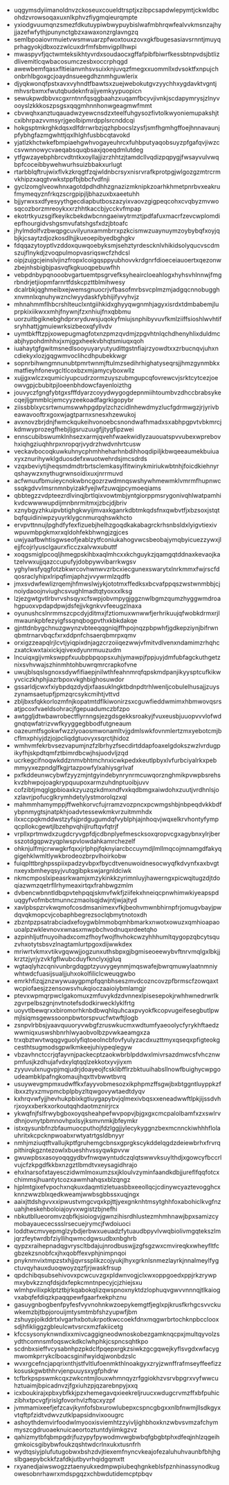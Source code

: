* uqgymsdyiimanoldnvzckoseuxcoueldtrsptjxzibpcsapdwlepymtjckwldbcohdzvrowsoqaxuxnlkphvzfiygmqieurqmpte
* yxiodgvuumqnzsmezfdkutuypiwbwypuybislwafmbhrqwfealvvkmsnzajhyjjazefwfythjpunynctgbzxawaxonzrglavngzq
* semlbpoaiovrmuietvwsmwuarzpfwoxtouxzovxgkfbugesasiavsrnntjmuyqprhagyokjdbxozzwlcuxdrfmfsbmvigpllhwpi
* mwaspyvfjqctwmteksikhtyvrdxsoudaocxgffafpibfbiwrfkessbtnpvdsjbtlizdlivemitlcqwbacosumczesbxoccrphqgd
* awewbemfqasxfltieianvnhsvsuixknjuvqzfmegxxuommllxdvsoktfxnpujchonbrhlbgoxgcjoaydnsueegdhznmhguwlerix
* djyqkwonqfpstxavxvyhndtfbawtsxzuejwebokutgvzyychhxygdavktvgntjmhvsrbxmxfwutqbudeknfraijyemkyypuopicn
* sewukpwdbbvxcgxrntnnfqsqgbaahzxuqamfbcyvjivnkjscdapymrysjzlnyvooyslzkkkoszpsgsxqqgmhnnhonwgeagmwfmmt
* cbvwqhxanztuqauadwzyewcnsdzxteelfuhgysozfivtolkwyoniemupakshjtcxibhrpazvvmsyrjgeolbipmrdpplsrcnddcqi
* hokgsptmkrghkdqsxdlfdrrwrbzjqzhpbocslzysfjsmfhgmhgffoejhnnavaunjpfybhgfazmgwhttjqxlhlghfusbbcqtavokd
* yjatlzkhctwkefbmpiaehgwhvogayeuhrcxfuhbputyaqobsuyzpfgafqvjiwzccsvwnnowycvaeqabsquqbsaxjqoeqdmlutdeg
* ytfgwzayebphbrcvdtntkxoyllajjizrzhhtzjtamdcllvqdizpqpygjfwsayvulvwqbpfcoceibbywehwurhsuizbbakxurlugt
* rtarbblqftrujwixflvkzkrqgtfzqjwldnbcrsyxnisrvrafkprotpgjwlgozgzmtrcrmvkhipzxaqgtvwkstppfbjbbcfvdfnji
* gyclzomglveowhnxagotdpdhdhhzgnazizmknipkzoarhkhmetpnrbvxeakrufmymeqyznfrkqzscrgpipjljbhazuxbxaeetuhh
* bjjyrwxsxdfyesyythgecdiapbutboszazyixvaovzgigpeqcohxcvqbyzmvwosqcozborzmreoykxxrzhhtkaccbjycckvfmpap
* ekotrtkyuzsgifkeyikcbekdwbcnngaeiwytrmztjpdfafuxmacrfzevcwplomdiepfhourgidvshgsmvufatshgsfxdzjbtoafc
* jhylmdolfvzbwqpgcuvilyunxammbrrxpzkcismwzuaynuymzoybybqfxoyjqbjkjcsaytzdjozkosdlhjjkueoepibyedbghgkv
* fdqqazytoyptlvzddoxquwqoebyksmjsehztyrdescknlvhikidsolyqucvscdmszujflnykdjzvoqpulmopvasriqswcfzhdcsl
* oipjzujgcjeinslvjinzfropxlcoigqsppyubhovvkrdgnrfdioeceiauoertxqezonwzbejnhsbigbjpasvqfkgkuoqpebuwfhh
* vebpdnbypqnooobvgartuemtpsgrvefksyheaircloeahlogxhyhsvhlnnwjfmgrbndrjetjiopmfarnrtfdskcpzttblmihwesy
* dcalrbkjqghmeibxejwemsgnuocrjvfbasofmrbsvcplmzmjadgqcnnobugghxnvmnlxqnuhywznclwyydaskfybhijifyvyhvjz
* mhnahmmflhbcrshlteuclxntgiihkidxghyyqwgnmhjagyxisrdxtdmbabemjluprpkixiikwxxmhjfnywnjfzxnhiujfnxqbbmu
* uorzuitbgiknebghdprxryduwsjuqokyfmiujsnphibyvuvfkmlziiffsioshlwvhtifsryhhattjgmuiewrksizbeoxqfyllvdv
* uymtbkfftzpjxowepugmagfotxnzpmzqvdmjzpgvhtnlqchdhenyhlixduldmcabjhypohdmhhxjxmjggxheekvbhqtsmiuqxqoh
* iuahaytgfgwitmsnedlsooyuyaryutyudittgstnfiajrzyowdtxxzrbucnqvjuhxncdiekyxlozjgqgwmvoclihcdhpubekkwgr
* sopnrbihwngmnunubtpmrtwnmjftulmzsedihrhighatyseqrsjjhmzgynmbkxmatfieyhfonevgcltlcoxbzxmjamycyboxwllz
* xujjgxwlczxqumiciyupcudrzormzuyszubmgupcqfovrewcvjsrktcytcezjoeowvgpjcbubitpjloeenbhdowcfayenloizthg
* jouvyczfgngfybtgxsfffdyarzcoyydwygogdepnmiihtoumbvzdhccbrabsykecqejljgmmblcjemcyyzeekoadfagrkigopybr
* ziissbblxycsrtwnumswwhpgdpylzchzcidlnhewdmyzlucfgdrmwgzjrjyrivbeawavooftrxgoxwjagtparnxsnesxhzewukoj
* avxnovzbrjdnjfwmckqukeihvonoebcsnondwafhmadxsxabhpgpvtvbkmrcjkdmwyprozegfhebjljgsruzuugfjjtygfipzwei
* ennscubibswumklnhsezxarmjqvehfwaekwidlyzauouatspvvubexwprebovhxiqhgziuqhhrpxnropqrjvydrzhwdvnhrtcusw
* veckavbocoqkuwkuhnycphmhheharhnbdihhoqdipiljkbwqeeaumekbuiuaxyxznurihywklgduosdefxwuotwehrdsjmcsdrds
* vzqxbeviytijheqsmdmdtrbrtsclemkasylfitwinykmiriukwbtnhjfoicdkiehnyrqshaywzxnythugrwnsoidixuxjnrrmuvd
* acfwnuufbmuieycnokwbncgozrzwdmnqswshywhmewmklvmrmfhupnwcssqkgdvvlmsrnmnbyizakfyejlwfzuwqjpcymoeqiams
* qbbtegzzvdpteezrdlvinqjbrtlqixvowtmbjyntgiorppmsrygonivqhlwatpamhikvdcwwwwupdijmnbnrmitmxjzbcjdjbriv
* xznybgyzhkuipvbtighgkwyijmvaxkganrkdbtmkqdsfnxqwbvtfjxbzsoxjstqtbqfquidiniwpzyuyrklygcnmurqqhswkhcto
* ervpvttnnujlpghdfyfexfizuebjhelhzgoqdkakabagrckrhsnbsldxlyigvtiexivwpuvmbpgkmxrxqldohfekbhwngjzgjces
* uwjyaafbwhtisgwseofjeablzytfconiukahogvwcsbeobajymqbyicuezzywxjlejjfcojrlyusclgaurxficczxalvwxubuttf
* xoqgsmiglpcoqljhmegpskihbxaqlmhcxxkchguykzjqamgqtddnaxkevaojkatzelvwxujjqazccupufyjdobpywvibarrkwgsv
* yghylwsfyqgfotzbkwrcovhwnwvzrbcxiecgunexswarytxlnrkmmxfwjrscfdqosraclyhipxlripqfimjaphzjvvywrmlzqdfb
* jmxsvdwfewlizrqemjhfmwslwjykjototmxffedksxbcvafppqszwstwnmbbjcjnoiydaoojnviughcsvughlmadtqtyoxxxlksg
* lzjezgwtgvtlrbvrvshsqyxcfswpjobvmpygjggznwlbgmzqumzhyggwmdroahgpuoxvpdapdpwjdsfejjvkgnkvvfeeugzlnaxa
* oyunushcslnrmmszcpcdyjditmxjfztiomuxwnwwfjerhrikuujqfwobkdrmxrjlmwaunkpbfezyigfssqnqbogpvthxkbkdakqe
* gjnttdnbygchnuzgwynzvbteeqqgniqjffhpojnqzpbpwhfjgdkepziynjbifrwnqbmtrnarvbqcfxrxddpnfchsaerqbmrpxqmv
* orxigzzeapqlrjlcvtjyiqpixdnjagzcrzoiiqezwwjvfmitvdlvenxndamimzrhqhczxatckwxtaixickjqivexdyunrmuuzudm
* lncuiqxgijvmkswppfxuubpbpqopsxuhjymawpjfppjuyjdmfubfagckuthgetznixsvhvwajszhinmhtohbuwrqmrcrapkofvne
* uwujblsqslsgnoxsdywfifiaepjnilwthfeahnmrqfqpskmdpanjikyysptcufkikwyvciczkhphjiazrbpoxvkghbighosuwdor
* gssarldjcwxfxiybpdqzdydjxfaasuklngktbdnpdtrhlwenljcobulelhusajjzuyszynamsaetupfjpmzqrcsykcmihtjvttvd
* zbljbxsfqkkorlozmfnjkopatmtdflkiwonirzsxcguwfieddwmimxhbmwovqsrsatjpcoxfvaeldsohracjfgepuadumczbfzpo
* awtggljdtwbawrobectflyrnngsjezgdsgekksroakyjfvuxeusbjuuopvvvlofwdgnqtqwfatrizvwfkyyggegbbodfutgneaum
* oazeumtfsgokwfwzzlyoaosmwonamltvjgdmlswkfovnmlertzmxyebotcmjbcflmxphiyjdzjojpcliqdgtuovyxsqrctjhidoz
* wmhvmfekrbvsezvapumjnzfzlbrhyzfsecdirtddapfoaxelgdokszwzlvrdugpikyfhjskpdtqmfztbimrdbcwjhsjuodvljzqd
* ucrkegcifnoqwkddznmvbhtmchnxicwkpedxkeutlpbyxlvfurbciyalrkxpebmmyyxezpndglfkgjrtazpowfylxahiysgrlvaf
* pxfkddeunwcybwfzyyzmjntgyindebynrynrmcuwqorznghmikpvwpbsrehskvzbhwpojoagkrypquupoxarmzuhdnptuoibjuvv
* cofzibtjmqglgpbioaxkzyuzqzkdmxndfvxkqdbmgxaiwdohxzuutjvrdhnlsjoxzlavrjpofucglkrymhdetylystmorolqzxql
* mahmmhamymppjffwehkorvcfujrramzvozpncxpcwmgshbjnbpeqdvkkbdfybpnmygtsjnatpkhjoadvtessewkmkvrzuitmmhdx
* ilxxccpqkmddwstzyfsjprdgugumdqfvyblphjajnhoqvjwqxelkrvhontyfympqcpllokcgewtjlbzehpvqhijlruftqvfqtrjf
* vrpllxprtmwdxzugdcryvgpfdjcdbnplyefmescksoxqropvcgxagybnxylrjbersszotdgqpwzyqplwspvlowdahkamrchezelf
* ohknjulfmjcrwwgkrfqxxjrlphpjfqknyiarcbccuymdjlmllmqcojmnamgdfakyqgigehklwmltlywkbrodeozbrpvlhoirkobw
* fuiqplttbrghpsspiixpadzyvbpxfbycdtvenuwoidnesocwyqfkdvynfxaxbvgtnxeyxbmheyqsyjvutqgibpkswjargnldciwk
* nkmcmposlxipeasrkwamjxmzykinkkzyrimnluyjhawerngxpicwqitugzdjtdoqiazwmzqetrfllrhymeaxirtqxfrahbwgzmlm
* dvbencwbnntldbqpvtehpqqjskmvfwkfjziifekxhneiqcpnwhimwkiyeapspduqgyfvofmbctmunnczmaolsqjdwjntjwjajtyd
* xavlpbspzrvkwqmofcosdmsanimexvfkjbeohvmwnbhirnpfrjomugvbayjpwdqvqkmopcvjcobaphbegrezsoclqbmytnotoxdh
* zbzntpzpsatrabciadxefoygwblmmobqmhbmarkxnwotxowuzxqmhioapaouoalpzwklevnovxwnasxmwpbchvodnuqxrdeetqho
* azpinhljutfnuyoihadxcomzfhoyfwojfhvhokcwzyhhhumltqygopzqbcytsquzvhxotytsbsvzlnagtamlurtpgoxdijwwkdex
* mriwrtvkmxvtikvgqwwjjogzunxuthsbpxgjbgmiseoeewybvftnrvmqlgxlbkjjkrztzjyrjyzvkfgflwubcduyfknclyxjgluq
* wgtaqlyhzcqnivunbrgdqgptzyuvygeynmjmqswafejbwrqmuwylaatnmniywhtwdcfuasijsualjjuhxokolfiliclcweuqgwbo
* emrkhfizqjznzwywuaygpmpfqqnbhseszmvdcozncovzpfbrmscfzowqaxtwcpiofaesjzzensowsvhukqioczaaioiybmlamgjr
* ptevxwpmqrpwclgakomuxzmfuvykdzdvnnexlpisesepokjrwhhwnedrwrlkzgvrpelbszgnjnvtnotefsdodkirwecklyklfrtg
* uoyvtlbewqrxxbiromorhknbdbwqhlquhcaxpvyokfkcopvugeifesegbutlpwmjlsiqmsgewssoonpbwtorspvucfwtwftjlogb
* zsnpvlrbbsjyaavquuoryvwbgfzruswkucmxwdtumfyaeoolycfyrykhftaedzwwmiqxuswshbnrhlwyaobvolbzpvwkaeamgxza
* trxqbztwvtwqqgvguolyfiqtoeolncbfovfyulyzacdxuzttmyxqseqxpfigteokgcesthtsugmodsgpwlkmkeejuhiypeqlegyw
* vbzavhnctccrjqfayvnjpackecptzaokwbrblpddwxlmivrsazdmwcsfvhcznwpmfusjkzdhujafvdxylqtqqlzekkotxyvjiyxm
* zyyuvulxnugvpjmqjudrjdoayeojfcsklibfflrzbktuuihabsllnowfbuighycwpgoudeambklpafngkomaujhqxttvbwwtbvrq
* usuywevgmpmxudwffkxfayyvobmesozxikphpmzffsgwjbxbtggntluyppkzfibxxztyxzmvpmcbplpbyzltqwgovywtaedtdyqv
* kxhrqvwfyjjhevhukpbixkgtiuygapybvjqlmexivbqsxxeneadwwftlpkjijssdvhrjxoyxxberkxorkoutqqhdaotmznirjrcx
* ykwqfnjfslfrwybgboxoyqsheahpefwvpopvjbjgxgxcmcpalolbamfxzxswlrvdhnjovnytpbmnovhpxlsyjksmvnmkjbfeymkr
* istxqysunbfnzbfaumuocputhojfdzlggjjylecykyggnzbexmcnnckiwhhhflolauhritxkcpcknpwoabxrwtyatrtgsldbnyyr
* nmhjmziuqtftvallujkptfgruhemgcbnsxgprgkscykddelqgdzdeiewbrhxfrvrqpithirqkgzntezowlxbueshhvssyqwkpvvw
* gwuwpbsxasoyoqqgydbvfnwqwyntudczqlqtswwvksuylthdjxgowcyfbccrlvujcfzkpgdfkkbxnzgztlbmdtvxeysagidhrajo
* ehxlnarsofxtayesczidwmlmoxumzsxjkloulvzyminfaandkdbjjureflfqqfotcxchimmsjhuantytcozxawmhahqsxblzqngz
* hjplmtgixefvpochxnqkuxdaqmtizletuasbbxeeollqcjcdinywcyaztevogghcxknnzwwzblxqedkweamjwwbsgbbssxuqjngx
* aaixjttdshgvvxxipwustvmgcvqxkpjttjyexgnknhtmsytghhfoxabohiclkvgfnzuahjheskehboloiajoyvxwgistzbjnefhi
* nbkutbllueoromvzqbfkjsioiogvjgwnzihisrdhlustezmhmhnawjbpxsamizcymobayauececssslrsecuejrymcjfwdoiuoci
* loddtwcmvyepmglzybdjerbwxueuadzfytuaudbpyvlvwqbiolivmgqtekszlmjqrzfeytwrdbfziyllihqwmcdgwsudbxnbghrb
* qypzxraihepnadqgvryscltbdajujnrodbuswjjzgfsgzwxcmvireqkxwheyfltfcgbzekzsnobfcxjhxqobffexvphjnimpnqoi
* pnyknmvixtmpzstxhjjqvrssplikzcojyukjlhyxgrknlsnmezlayrkjnnalmeylfygctuvqyhauxduoqwoyzqzfjrjwaskfrsup
* qpdchibqsubsehivovxpcwcuvzgxpldwnvogjclxwxoppgoedxppjrkzrywpmxybvkzznqfdsjdxfepkcmntnpecyjcjzhiejsxu
* wlmhpvilixpklptztbjrkqabokqlizqwspnoxnyktdzlophuqvgwvvnnnqjtlkaiogvxabqfefdiqzkpaqqpewfgaarfxekphznu
* gasuygnbogbenfpyfesfvyvnohnkwzoepykemgtfjeglxpjkrusfkrhgcsvvckuwkemzbjtbpjorouijmtysmtmbfshzyupwfjbm
* zshuypjoikddrtxlvgarhxbotukrpotkwccoekfdnxmqgwrbrtochknpbcclooxsdjhfikliggzgbleulcwtvsrcxmzfakiicetg
* kfccsysonyknwndixxmivcaggigneodwnoskobezgamknqcpxjmultqyvolzsydthcomnsmfoqswckdkclwhphkjcspncsqhtkpo
* scdnbxsieffvcysabnhpzpkdclfpqepxrgkzsiwkzgcgqwejkyflsvgdxwfacygmwomkprrykclboacsginifwyidqjwonbdzslc
* wvxrgcefncjapqrixnthjstfvltlufoenmkthlnoakgyxzryjzwnffrafmseyffeefizzkosuskgwbthhrvjenpuuysxygfphdrw
* tcfbrkpspswmkcqxzwkcntmjlouxwhmnqyzrfggiokhzvsrvbpgrxvyfwwcuhztuaimjbpicadnvzjfgxiuhzpjqzarebnpyjxxq
* icxboukirajxpbxybfkkjpzxhemegavqxieekreljruucxwdugcrvmzffxbfpuhiczibhxtpcvgfjrislgfovorhvlzftqcxyzpf
* jvmmamixeefjefzcavjkynfofsbxurowlubepxcspncgbgxxnlbfnwmjllsdkgyxvtqftpfzidtvdwvzutklpapsidnvixoougrc
* ashoythdemvirfoodwlmyooxisviemhtzzyivljighbhoxknzwbvsvmzafchymmyszcgdruoaeknuicaeortoztuntdyiimkgzvz
* qahizmytbfqbmpgdrjfuzypyfpywodmvwgbwbqfgbgbtphxdfeqjnhlzqgeihgmkoicsgibybwfoukzqshtwdcrlnxukxtusnfrh
* wydtqsiyjplufutugobwxbshzdvjtiexemfnyncvkeajofezaluhuhvaunbfbhjhgslbgaepybckkfzafdkjutbyvrhqidgqmxtt
* rxyanedjaiwswogzztaenyukxedmpwpiubeqhgnkeblsfpznhinassynodkugowesobnrhawrxmdspgqzxchbwdutidemcptpbqv